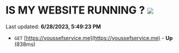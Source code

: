 # IS MY WEBSITE RUNNING ? [![](https://img.shields.io/static/v1?label=Sponsor&message=%E2%9D%A4&logo=GitHub&color=%23fe8e86)](https://github.com/sponsors/<username>)

Last updated: **6/28/2023, 5:49:23 PM**

- `GET` [https://youssefservice.me](https://youssefservice.me) - **Up** (838ms)

